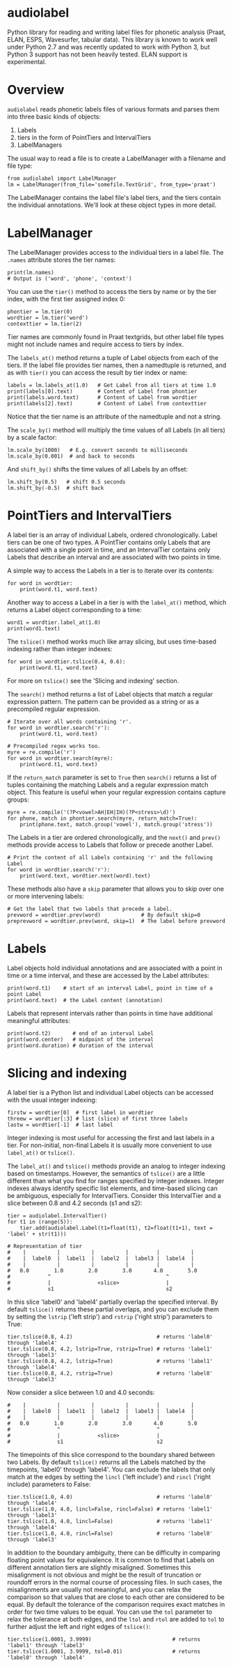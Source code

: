 # audiolabel

Python library for reading and writing label files for phonetic analysis (Praat, ELAN, ESPS, Wavesurfer, tabular data). This library is known to work well under Python 2.7 and was recently updated to work with Python 3, but Python 3 support has not been heavily tested. ELAN support is experimental.

# Overview

`audiolabel` reads phonetic labels files of various formats and parses them into three basic kinds of objects:

1. Labels
1. tiers in the form of PointTiers and IntervalTiers
1. LabelManagers

The usual way to read a file is to create a LabelManager with a filename and file type:

```
from audiolabel import LabelManager
lm = LabelManager(from_file='somefile.TextGrid', from_type='praat')
```

The LabelManager contains the label file's label tiers, and the tiers contain the individual annotations. We'll look at these object types in more detail.

# LabelManager

The LabelManager provides access to the individual tiers in a label file. The `.names` attribute stores the tier names:

```
print(lm.names)
# Output is ('word', 'phone', 'context')
```

You can use the `tier()` method to access the tiers by name or by the tier index, with the first tier assigned index 0:

```
phontier = lm.tier(0)
wordtier = lm.tier('word')
contexttier = lm.tier(2)
```

Tier names are commonly found in Praat textgrids, but other label file types might not include names and require access to tiers by index.

The `labels_at()` method returns a tuple of Label objects from each of the tiers. If the label file provides tier names, then a namedtuple is returned, and as with `tier()` you can access the result by tier index or name:

```
labels = lm.labels_at(1.0)   # Get Label from all tiers at time 1.0
print(labels[0].text)        # Content of Label from phontier
print(labels.word.text)      # Content of Label from wordtier
print(labels[2].text)        # Content of Label from contexttier
```

Notice that the tier name is an attribute of the namedtuple and not a string.

The `scale_by()` method will multiply the time values of all Labels (in all tiers) by a scale factor:

```
lm.scale_by(1000)   # E.g. convert seconds to milliseconds
lm.scale_by(0.001)  # and back to seconds
```

And `shift_by()` shifts the time values of all Labels by an offset:

```
lm.shift_by(0.5)   # shift 0.5 seconds
lm.shift_by(-0.5)  # shift back
```

# PointTiers and IntervalTiers

A label tier is an array of individual Labels, ordered chronologically. Label tiers can be one of two types. A PointTier contains only Labels that are associated with a single point in time, and an IntervalTier contains only Labels that describe an interval and are associated with two points in time.

A simple way to access the Labels in a tier is to iterate over its contents:

```
for word in wordtier:
    print(word.t1, word.text)
```

Another way to access a Label in a tier is with the `label_at()` method, which returns a Label object corresponding to a time:

```
word1 = wordtier.label_at(1.0)
print(word1.text)
```

The `tslice()` method works much like array slicing, but uses time-based indexing rather than integer indexes:

```
for word in wordtier.tslice(0.4, 0.6):
    print(word.t1, word.text)
```

For more on `tslice()` see the 'Slicing and indexing' section.

The `search()` method returns a list of Label objects that match a regular expression pattern. The pattern can be provided as a string or as a precompiled regular expression.

```
# Iterate over all words containing 'r'.
for word in wordtier.search('r'):
    print(word.t1, word.text)
       
# Precompiled regex works too.
myre = re.compile('r')
for word in wordtier.search(myre):
    print(word.t1, word.text)
```

If the `return_match` parameter is set to `True` then `search()` returns a list of tuples containing the matching Labels and a regular expression match object. This feature is useful when your regular expression contains capture groups:

```
myre = re.compile('(?P<vowel>AH|EH|IH)(?P<stress>\d)')
for phone, match in phontier.search(myre, return_match=True):
    print(phone.text, match.group('vowel'), match.group('stress'))
```

The Labels in a tier are ordered chronologically, and the `next()` and `prev()` methods provide access to Labels that follow or precede another Label.

```
# Print the content of all Labels containing 'r' and the following Label
for word in wordtier.search('r'):
    print(word.text, wordtier.next(word).text)
```

These methods also have a `skip` parameter that allows you to skip over one or more intervening labels:

```
# Get the label that two labels that precede a label.
prevword = wordtier.prev(word)             # By default skip=0
preprevword = wordtier.prev(word, skip=1)  # The label before prevword
```

# Labels

Label objects hold individual annotations and are associated with a point in time or a time interval, and these are accessed by the Label attributes:

```
print(word.t1)    # start of an interval Label, point in time of a point Label
print(word.text)  # the Label content (annotation)
```

Labels that represent intervals rather than points in time have additional meaningful attributes:

```
print(word.t2)       # end of an interval Label
print(word.center)   # midpoint of the interval
print(word.duration) # duration of the interval
```

# Slicing and indexing

A label tier is a Python list and individual Label objects can be accessed with the usual integer indexing:

```
firstw = wordtier[0]  # first label in wordtier
threew = wordtier[:3] # list (slice) of first three labels
lastw = wordtier[-1]  # last label
```

Integer indexing is most useful for accessing the first and last labels in a tier. For non-initial, non-final Labels it is usually more convenient to use `label_at()` or `tslice()`.

The `label_at()` and `tslice()` methods provide an analog to integer indexing based on timestamps. However, the semantics of `tslice()` are a little different than what you find for ranges specified by integer indexes. Integer indexes always identify specific list elements, and time-based slicing can be ambiguous, especially for IntervalTiers. Consider this IntervalTier and a slice between 0.8 and 4.2 seconds (s1 and s2):

```
tier = audiolabel.IntervalTier()
for t1 in (range(5)):
    tier.add(audiolabel.Label(t1=float(t1), t2=float(t1+1), text = 'label' + str(t1)))

# Representation of tier
#    |          |          |          |         |          |
#    |  label0  |  label1  |  label2  |  label3 |  label4  |
#    |          |          |          |         |          |
#   0.0        1.0        2.0        3.0       4.0        5.0
#            ^                                     ^
#            |               <slice>               |
#            s1                                    s2
```

In this slice 'label0' and 'label4' partially overlap the specified interval. By default `tslice()` returns these partial overlaps, and you can exclude them by setting the `lstrip` ('left strip') and `rstrip` ('right strip') parameters to True:

```
tier.tslice(0.8, 4.2)                           # returns 'label0' through 'label4'
tier.tslice(0.8, 4.2, lstrip=True, rstrip=True) # returns 'label1' through 'label3'
tier.tslice(0.8, 4.2, lstrip=True)              # returns 'label1' through 'label4'
tier.tslice(0.8, 4.2, rstrip=True)              # returns 'label0' through 'label3'
```

Now consider a slice between 1.0 and 4.0 seconds:

```
#    |          |          |          |         |          |
#    |  label0  |  label1  |  label2  |  label3 |  label4  |
#    |          |          |          |         |          |
#   0.0        1.0        2.0        3.0       4.0        5.0
#               ^                               ^
#               |            <slice>            |
#               s1                              s2
```

The timepoints of this slice correspond to the boundary shared between two Labels. By default `tslice()` returns all the Labels matched by the timepoints, 'label0' through 'label4'. You can exclude the labels that only match at the edges by setting the `lincl` ('left include') and `rincl` ('right include) parameters to False:

```
tier.tslice(1.0, 4.0)                           # returns 'label0' through 'label4'
tier.tslice(1.0, 4.0, lincl=False, rincl=False) # returns 'label1' through 'label3'
tier.tslice(1.0, 4.0, lincl=False)              # returns 'label1' through 'label4'
tier.tslice(1.0, 4.0, rincl=False)              # returns 'label0' through 'label3'
```

In addition to the boundary ambiguity, there can be difficulty in comparing floating point values for equivalence. It is common to find that Labels on different annotation tiers are slightly misaligned. Sometimes this misalignment is not obvious and might be the result of truncation or roundoff errors in the normal course of processing files. In such cases, the misalignments are usually not meaningful, and you can relax the comparison so that values that are close to each other are considered to be equal. By default the tolerance of the comparison requires exact matches in order for two time values to be equal. You can use the `tol` parameter to relax the tolerance at both edges, and the `ltol` and `rtol` are added to `tol` to further adjust the left and right edges of `tslice()`:

```
tier.tslice(1.0001, 3.9999)                          # returns 'label1' through 'label3'
tier.tslice(1.0001, 3.9999, tol=0.01)                # returns 'label0' through 'label4'
```
